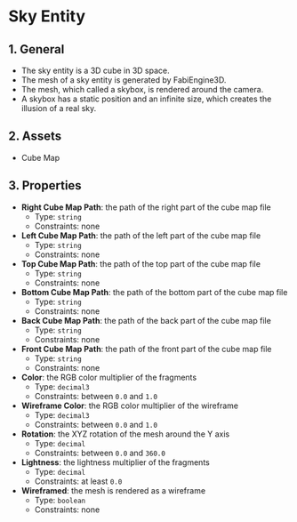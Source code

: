 # Sky Entity

## 1. General

- The sky entity is a 3D cube in 3D space.
- The mesh of a sky entity is generated by FabiEngine3D.
- The mesh, which called a skybox, is rendered around the camera.
- A skybox has a static position and an infinite size, which creates the illusion of a real sky.

## 2. Assets

- Cube Map

## 3. Properties

- **Right Cube Map Path**: the path of the right part of the cube map file
  - Type: `string`
  - Constraints: none
- **Left Cube Map Path**: the path of the left part of the cube map file
  - Type: `string`
  - Constraints: none
- **Top Cube Map Path**: the path of the top part of the cube map file
  - Type: `string`
  - Constraints: none
- **Bottom Cube Map Path**: the path of the bottom part of the cube map file
  - Type: `string`
  - Constraints: none
- **Back Cube Map Path**: the path of the back part of the cube map file
  - Type: `string`
  - Constraints: none
- **Front Cube Map Path**: the path of the front part of the cube map file
  - Type: `string`
  - Constraints: none
- **Color**: the RGB color multiplier of the fragments
  - Type: `decimal3`
  - Constraints: between `0.0` and `1.0`
- **Wireframe Color**: the RGB color multiplier of the wireframe
  - Type: `decimal3`
  - Constraints: between `0.0` and `1.0`
- **Rotation**: the XYZ rotation of the mesh around the Y axis
  - Type: `decimal`
  - Constraints: between `0.0` and `360.0`
- **Lightness**: the lightness multiplier of the fragments
  - Type: `decimal`
  - Constraints: at least `0.0`
- **Wireframed**: the mesh is rendered as a wireframe
  - Type: `boolean`
  - Constraints: none
